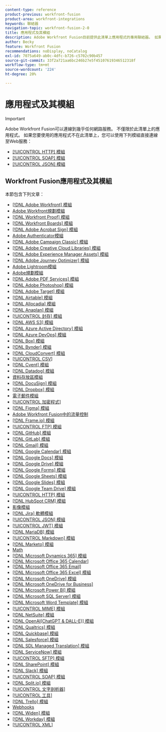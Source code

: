 ```yaml
---
content-type: reference
product-previous: workfront-fusion
product-area: workfront-integrations
keywords: 聯結器
navigation-topic: workfront-fusion-2-0
title: 應用程式及其模組
description: Adobe Workfront Fusion目前提供此清單上應用程式的專用聯結器。 如果您要使用的應用程式不在清單上，您可以使用HTTP、SOAP或JSON模組連線至該應用程式。
author: Becky
feature: Workfront Fusion
recommendations: noDisplay, noCatalog
exl-id: 7075a649-ab0c-4dfc-b726-c5702c90b457
source-git-commit: 33f2a721aa6bc246b27e5f45107619346512318f
workflow-type: tm+mt
source-wordcount: '224'
ht-degree: 20%

---
```


# 應用程式及其模組

>[!IMPORTANT]
>
>Adobe Workfront Fusion可以連線到幾乎任何網路服務。 不僅限於此清單上的應用程式。 如果您要使用的應用程式不在此清單上，您可以使用下列模組直接連線至Web服務：
>
>* [[!UICONTROL HTTP] 模組](../../workfront-fusion/apps-and-their-modules/http-modules/http-modules-1.md)
>* [[!UICONTROL SOAP] 模組](../../workfront-fusion/apps-and-their-modules/soap-module.md)
>* [[!UICONTROL JSON] 模組](../../workfront-fusion/apps-and-their-modules/json-modules.md)
>

## Workfront Fusion應用程式及其模組

本節包含下列文章：

* [[!DNL Adobe Workfront] 模組](../../workfront-fusion/apps-and-their-modules/workfront-modules.md)
* [Adobe Workfront規劃模組](/help/quicksilver/workfront-fusion/apps-and-their-modules/workfront-planning-modules.md)
* [[!DNL Workfront Proof] 模組](../../workfront-fusion/apps-and-their-modules/workfront-proof-modules.md)
* [[!DNL Workfront Boards] 模組](../../workfront-fusion/apps-and-their-modules/workfront-boards-modules.md)
* [[!DNL Adobe Acrobat Sign] 模組](../../workfront-fusion/apps-and-their-modules/adobe-sign-modules.md)
* [Adobe Authenticator模組](/help/quicksilver/workfront-fusion/apps-and-their-modules/adobe-authenticator-modules.md)
* [[!DNL Adobe Campaign Classic] 模組](../../workfront-fusion/apps-and-their-modules/adobe-campaign-classic-connector.md)
* [[!DNL Adobe Creative Cloud Libraries] 模組](../../workfront-fusion/apps-and-their-modules/creative-cloud-libraries-modules.md)
* [[!DNL Adobe Experience Manager Assets] 模組](../../workfront-fusion/apps-and-their-modules/aem-assets-modules.md)
* [[!DNL Adobe Journey Optimizer] 模組](../../workfront-fusion/apps-and-their-modules/adobe-journey-optimizer-modules.md)
* [Adobe Lightroom模組](/help/quicksilver/workfront-fusion/apps-and-their-modules/adobe-lightroom-modules.md)
* [Adobe規劃模組](/help/quicksilver/workfront-fusion/apps-and-their-modules/workfront-planning-modules.md)
* [[!DNL Adobe PDF Services] 模組](../../workfront-fusion/apps-and-their-modules/pdf-modules.md)
* [[!DNL Adobe Photoshop] 模組](../../workfront-fusion/apps-and-their-modules/adobe-photoshop-modules.md)
* [[!DNL Adobe Target] 模組](../../workfront-fusion/apps-and-their-modules/adobe-target-modules.md)
* [[!DNL Airtable] 模組](../../workfront-fusion/apps-and-their-modules/airtable-modules.md)
* [[!DNL Allocadia] 模組](../../workfront-fusion/apps-and-their-modules/allocadia-modules.md)
* [[!DNL Anaplan] 模組](../../workfront-fusion/apps-and-their-modules/anaplan-modules.md)
* [[!UICONTROL 封存] 模組](../../workfront-fusion/apps-and-their-modules/archive-modules.md)
* [[!DNL AWS S3] 模組](../../workfront-fusion/apps-and-their-modules/aws-s3-modules.md)
* [[!DNL Azure Active Directory] 模組](../../workfront-fusion/apps-and-their-modules/azure-ad-modules.md)
* [[!DNL Azure DevOps] 模組](../../workfront-fusion/apps-and-their-modules/azure-dev-ops.md)
* [[!DNL Box] 模組](../../workfront-fusion/apps-and-their-modules/box-modules.md)
* [[!DNL Bynder] 模組](../../workfront-fusion/apps-and-their-modules/bynder-modules.md)
* [[!DNL CloudConvert] 模組](../../workfront-fusion/apps-and-their-modules/cloud-convert-modules.md)
* [[!UICONTROL CSV]](../../workfront-fusion/apps-and-their-modules/csv.md)
* [[!DNL Cvent] 模組](../../workfront-fusion/apps-and-their-modules/cvent-modules.md)
* [[!DNL Datadog] 模組](../../workfront-fusion/apps-and-their-modules/datadog-modules.md)
* [資料存放區模組](../../workfront-fusion/apps-and-their-modules/data-store-modules.md)
* [[!DNL DocuSign] 模組](../../workfront-fusion/apps-and-their-modules/docusign-modules.md)
* [[!DNL Dropbox] 模組](../../workfront-fusion/apps-and-their-modules/dropbox-modules.md)
* [電子郵件模組](../../workfront-fusion/apps-and-their-modules/email-modules.md)
* [[!UICONTROL 加密程式]](../../workfront-fusion/apps-and-their-modules/encryptor-modules.md)
* [[!DNL Figma] 模組](../../workfront-fusion/apps-and-their-modules/figma-modules.md)
* [Adobe Workfront Fusion中的流量控制](../../workfront-fusion/apps-and-their-modules/flow-control.md)
* [[!DNL Frame.io] 模組](../../workfront-fusion/apps-and-their-modules/frame-io-modules.md)
* [[!UICONTROL FTP] 模組](../../workfront-fusion/apps-and-their-modules/ftp-modules.md)
* [[!DNL GitHub] 模組](../../workfront-fusion/apps-and-their-modules/github.md)
* [[!DNL GitLab] 模組](../../workfront-fusion/apps-and-their-modules/gitlab-modules.md)
* [[!DNL Gmail] 模組](../../workfront-fusion/apps-and-their-modules/gmail-modules.md)
* [[!DNL Google Calendar] 模組](../../workfront-fusion/apps-and-their-modules/google-calendar-modules.md)
* [[!DNL Google Docs] 模組](../../workfront-fusion/apps-and-their-modules/google-docs-modules.md)
* [[!DNL Google Drive] 模組](../../workfront-fusion/apps-and-their-modules/google-drive-modules.md)
* [[!DNL Google Forms] 模組](../../workfront-fusion/apps-and-their-modules/google-forms-modules.md)
* [[!DNL Google Sheets] 模組](../../workfront-fusion/apps-and-their-modules/google-sheets-modules.md)
* [[!DNL Google Slides] 模組](../../workfront-fusion/apps-and-their-modules/google-slides-modules.md)
* [[!DNL Google Team Drive] 模組](../../workfront-fusion/apps-and-their-modules/google-team-drive-modules.md)
* [[!UICONTROL HTTP] 模組](../../workfront-fusion/apps-and-their-modules/http-modules/http-modules-1.md)
* [[!DNL HubSpot CRM] 模組](../../workfront-fusion/apps-and-their-modules/hubspot-crm-modules.md)
* [影像模組](../../workfront-fusion/apps-and-their-modules/image-module.md)
* [[!DNL Jira] 軟體模組](../../workfront-fusion/apps-and-their-modules/jira-software-modules.md)
* [[!UICONTROL JSON] 模組](../../workfront-fusion/apps-and-their-modules/json-modules.md)
* [[!UICONTROL JWT] 模組](../../workfront-fusion/apps-and-their-modules/jwt-modules.md)
* [[!DNL MariaDB] 模組](../../workfront-fusion/apps-and-their-modules/mariadb-modules.md)
* [[!UICONTROL Markdown] 模組](../../workfront-fusion/apps-and-their-modules/markdown-modules.md)
* [[!DNL Marketo] 模組](../../workfront-fusion/apps-and-their-modules/marketo-modules.md)
* [Math](../../workfront-fusion/apps-and-their-modules/math-module.md)
* [[!DNL Microsoft Dynamics 365] 模組](../../workfront-fusion/apps-and-their-modules/microsoft-dynamics-365-modules.md)
* [[!DNL Microsoft Office 365 Calendar]](../../workfront-fusion/apps-and-their-modules/microsoft-365-calendar-modules.md)
* [[!DNL Microsoft Office 365 Email]](../../workfront-fusion/apps-and-their-modules/microsoft-365-email-modules.md)
* [[!DNL Microsoft Office 365 Excel] 模組](../../workfront-fusion/apps-and-their-modules/microsoft-365-excel-modules.md)
* [[!DNL Microsoft OneDrive] 模組](../../workfront-fusion/apps-and-their-modules/microsoft-onedrive-modules.md)
* [[!DNL Microsoft OneDrive for Business]](../../workfront-fusion/apps-and-their-modules/microsoft-onedrive-for-business-modules.md)
* [[!DNL Microsoft Power BI] 模組](../../workfront-fusion/apps-and-their-modules/powerbi-modules.md)
* [[!DNL Microsoft SQL Server] 模組](../../workfront-fusion/apps-and-their-modules/microsoft-sql-server-modules.md)
* [[!DNL Microsoft Word Template] 模組](../../workfront-fusion/apps-and-their-modules/microsoft-word-templates-modules.md)
* [[!UICONTROL MIME] 模組](../../workfront-fusion/apps-and-their-modules/mime.md)
* [[!DNL NetSuite] 模組](../../workfront-fusion/apps-and-their-modules/netsuite.md)
* [[!DNL OpenAI(ChatGPT & DALL-E)] 模組](../../workfront-fusion/apps-and-their-modules/openai-chatgpt-modules.md)
* [[!DNL Qualtrics] 模組](../../workfront-fusion/apps-and-their-modules/qualtrics-modules.md)
* [[!DNL Quickbase] 模組](../../workfront-fusion/apps-and-their-modules/quickbase-modules.md)
* [[!DNL Salesforce] 模組](../../workfront-fusion/apps-and-their-modules/salesforce-modules.md)
* [[!DNL SDL Managed Translation] 模組](../../workfront-fusion/apps-and-their-modules/sdl-managed-translation-modules.md)
* [[!DNL ServiceNow] 模組](../../workfront-fusion/apps-and-their-modules/servicenow-modules.md)
* [[!UICONTROL SFTP] 模組](../../workfront-fusion/apps-and-their-modules/sftp.md)
* [[!DNL SharePoint] 模組](../../workfront-fusion/apps-and-their-modules/sharepoint-modules.md)
* [[!DNL Slack] 模組](../../workfront-fusion/apps-and-their-modules/slack-modules.md)
* [[!UICONTROL SOAP] 模組](../../workfront-fusion/apps-and-their-modules/soap-module.md)
* [[!DNL Split.io] 模組](../../workfront-fusion/apps-and-their-modules/split-io-modules.md)
* [[!UICONTROL 文字剖析器]](../../workfront-fusion/apps-and-their-modules/text-parser.md)
* [[!UICONTROL 工具]](../../workfront-fusion/apps-and-their-modules/tools-modules.md)
* [[!DNL Trello] 模組](../../workfront-fusion/apps-and-their-modules/trello-modules.md)
* [Webhooks](../../workfront-fusion/apps-and-their-modules/webhooks-updated.md)
* [[!DNL Widen] 模組](../../workfront-fusion/apps-and-their-modules/widen-modules.md)
* [[!DNL Workday] 模組](../../workfront-fusion/apps-and-their-modules/workday-modules.md)
* [[!UICONTROL XML]](../../workfront-fusion/apps-and-their-modules/xml-modules.md)
